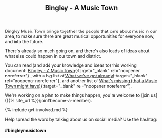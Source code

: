 <article class="post"> <!-- centres the content in the page -->
<header class="post-header">
<h2 class="post-title">Bingley - A Music Town</h2>
</header>
<section class="main-page">
<div markdown="1">

Bingley Music Town brings together the people that care about music in our area, to make sure there are great musical opportunities for everyone now, and into the future.

There's already so much going on, and there's also loads of ideas about what else could happen in our town and district.

You can read (and add your knowledge and ideas to) this working document: [Bingley - A Music Town<i class="fa fa-external-link" aria-hidden="true"></i>](https://docs.google.com/document/d/1cIwYgCtF7vX98hy2NKenFRFFM3cwq3fK3-6qjdclAss/edit){:target="_blank" rel="noopener noreferrer"}
, with a big list of [What we've got already<i class="fa fa-external-link" aria-hidden="true"></i>](https://docs.google.com/document/d/1cIwYgCtF7vX98hy2NKenFRFFM3cwq3fK3-6qjdclAss/edit#heading=h.5vdluu5s24cx){:target="_blank" rel="noopener noreferrer"}, and another list of [What's missing (that a Music Town might have)<i class="fa fa-external-link" aria-hidden="true"></i>](https://docs.google.com/document/d/1cIwYgCtF7vX98hy2NKenFRFFM3cwq3fK3-6qjdclAss/edit#heading=h.azivrbtwiz2u){:target="_blank" rel="noopener noreferrer"}.

We're working on a plan to make things happen, you're welcome to [join us]({{% site_url %}}/join#become-a-member).

{% include get-involved.md %}

Help spread the word by talking about us on social media? Use the hashtag:

#### #bingleymusictown

</div>
</section>
</article>